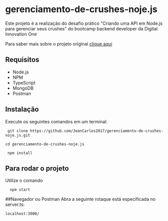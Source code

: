 # gerenciamento-de-crushes-noje.js
Este projeto é a realização do desafio prático "Criando uma API em Node.js para gerenciar seus crushes" do bootcamp backend developer da Digital Innovation One

Para saber mais sobre o projeto original [clique aqui](https://github.com/jakeliny/NodeJS_DigitalInnovationOne)

## Requisitos
<ul>
 <li> Node.js</li>
 <li> NPM</li>
 <li> TypeScript</li>
 <li> MongoDB</li>
 <li> Postman</li>
</ul>

## Instalação
Execute os seguintes comandos em um terminal:

````
 git clone https://github.com/JeanCarlos2017/gerenciamento-de-crushes-noje.js.git
````
```` 
cd gerenciamento-de-crushes-noje.js
````
````
 npm install
````

## Para rodar o projeto
Utilize o comando 
 ````
   npm start
````

##Navegador ou Postman
Abra a seguinte rotaque está especificada no server.ts:

``
localhost:3000/
``